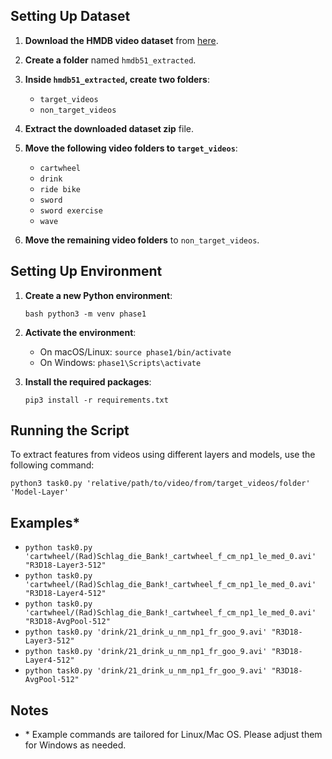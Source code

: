 
## Setting Up Dataset

1. **Download the HMDB video dataset** from [here](https://serre-lab.clps.brown.edu/resource/hmdb-a-large-human-motion-database/#Downloads).

2. **Create a folder** named `hmdb51_extracted`.

3. **Inside `hmdb51_extracted`, create two folders**:
   - `target_videos`
   - `non_target_videos`

4. **Extract the downloaded dataset zip** file.

5. **Move the following video folders to `target_videos`**:
   - `cartwheel`
   - `drink`
   - `ride bike`
   - `sword`
   - `sword exercise`
   - `wave`

6. **Move the remaining video folders** to `non_target_videos`.

## Setting Up Environment

1. **Create a new Python environment**:

   ```bash python3 -m venv phase1```
2. **Activate the environment**:
    - On macOS/Linux:
        ```source phase1/bin/activate```
    - On Windows:
        ```phase1\Scripts\activate```

3. **Install the required packages**:

    ```pip3 install -r requirements.txt```


## Running the Script

To extract features from videos using different layers and models, use the following command:

 ```python3 task0.py 'relative/path/to/video/from/target_videos/folder' 'Model-Layer' ```

## Examples\*

- `python task0.py 'cartwheel/(Rad)Schlag_die_Bank!_cartwheel_f_cm_np1_le_med_0.avi' "R3D18-Layer3-512"`
- `python task0.py 'cartwheel/(Rad)Schlag_die_Bank!_cartwheel_f_cm_np1_le_med_0.avi' "R3D18-Layer4-512"`
- `python task0.py 'cartwheel/(Rad)Schlag_die_Bank!_cartwheel_f_cm_np1_le_med_0.avi' "R3D18-AvgPool-512"`
- `python task0.py 'drink/21_drink_u_nm_np1_fr_goo_9.avi' "R3D18-Layer3-512"`
- `python task0.py 'drink/21_drink_u_nm_np1_fr_goo_9.avi' "R3D18-Layer4-512"`
- `python task0.py 'drink/21_drink_u_nm_np1_fr_goo_9.avi' "R3D18-AvgPool-512"`

## Notes
* \* Example commands are tailored for Linux/Mac OS. Please adjust them for Windows as needed.
